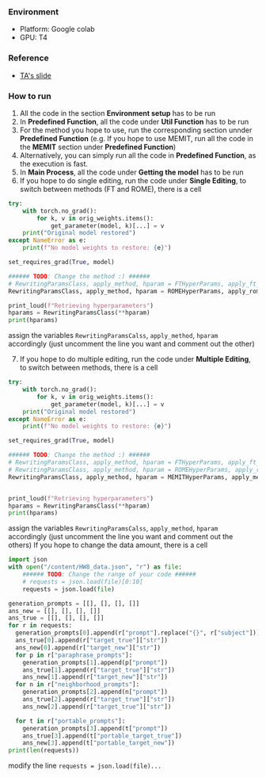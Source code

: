 ### Environment
- Platform: Google colab
- GPU: T4
### Reference
- [TA's slide](https://speech.ee.ntu.edu.tw/~hylee/ml/ml2025-course-data/hw8.pdf)
### How to run
1. All the code in the section **Environment setup** has to be run
2. In **Predefined Function**, all the code under **Util Function** has to be run
3. For the method you hope to use, run the corresponding section unnder **Predefined Function** (e.g. If you hope to use MEMIT, run all the code in the **MEMIT** section under **Predefined Function**)
4. Alternatively, you can simply run all the code in **Predefined Function**, as the execution is fast.
5. In **Main Process**, all the code under **Getting the model** has to be run
6. If you hope to do single editing, run the code under **Single Editing**, to switch between methods (FT and ROME), there is a cell 
``` Python
try:
    with torch.no_grad():
        for k, v in orig_weights.items():
            get_parameter(model, k)[...] = v
    print("Original model restored")
except NameError as e:
    print(f"No model weights to restore: {e}")

set_requires_grad(True, model)

###### TODO: Change the method :) ######
# RewritingParamsClass, apply_method, hparam = FTHyperParams, apply_ft_to_model, ft_hparam
RewritingParamsClass, apply_method, hparam = ROMEHyperParams, apply_rome_to_model, rome_hparam

print_loud(f"Retrieving hyperparameters")
hparams = RewritingParamsClass(**hparam)
print(hparams)
```
assign the variables `RewritingParamsCalss`, `apply_method`, `hparam` accordingly (just uncomment the line you want and comment out the other)

7. If you hope to do multiple  editing, run the code under **Multiple Editing**, to switch between methods, there is a cell
```Python
try:
    with torch.no_grad():
        for k, v in orig_weights.items():
            get_parameter(model, k)[...] = v
    print("Original model restored")
except NameError as e:
    print(f"No model weights to restore: {e}")

set_requires_grad(True, model)

###### TODO: Change the method :) ######
# RewritingParamsClass, apply_method, hparam = FTHyperParams, apply_ft_to_model, ft_hparam
# RewritingParamsClass, apply_method, hparam = ROMEHyperParams, apply_rome_to_model, rome_hparam
RewritingParamsClass, apply_method, hparam = MEMITHyperParams, apply_memit_to_model, memit_hparam


print_loud(f"Retrieving hyperparameters")
hparams = RewritingParamsClass(**hparam)
print(hparams)
```
assign the variables `RewritingParamsCalss`, `apply_method`, `hparam` accordingly (just uncomment the line you want and comment out the others)
If you hope to change the data amount, there is a cell
```Python
import json
with open("/content/HW8_data.json", "r") as file:
    ###### TODO: Change the range of your code ######
    # requests = json.load(file)[0:10]
    requests = json.load(file)

generation_prompts = [[], [], [], []]
ans_new = [[], [], [], []]
ans_true = [[], [], [], []]
for r in requests:
  generation_prompts[0].append(r["prompt"].replace("{}", r["subject"]))
  ans_true[0].append(r["target_true"]["str"])
  ans_new[0].append(r["target_new"]["str"])
  for p in r["paraphrase_prompts"]:
    generation_prompts[1].append(p["prompt"])
    ans_true[1].append(r["target_true"]["str"])
    ans_new[1].append(r["target_new"]["str"])
  for n in r["neighborhood_prompts"]:
    generation_prompts[2].append(n["prompt"])
    ans_true[2].append(r["target_true"]["str"])
    ans_new[2].append(r["target_true"]["str"])

  for t in r["portable_prompts"]:
    generation_prompts[3].append(t["prompt"])
    ans_true[3].append(t["portable_target_true"])
    ans_new[3].append(t["portable_target_new"])
print(len(requests))
```
modify the line `requests = json.load(file)...`

